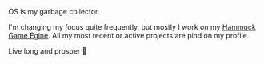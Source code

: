 OS is my garbage collector.


I'm changing my focus quite frequently, but mostly I work on my [Hammock Game Egine](https://github.com/elliahu/HammockEngine). All my most recent or active projects are pind on my profile.

Live long and prosper 🖖

